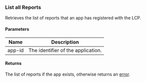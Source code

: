 ### List all Reports

Retrieves the list of reports that an app has registered with the LCP.

#### Parameters

<table>
    <thead>
        <tr>
            <th>Name</th>
            <th>Description</th>
        </tr>
    </thead>
    <tbody>
        <tr>
            <td>app-id</td>
            <td>The identifier of the application.</td>
        </tr>
    </tbody>
</table>

#### Returns

The list of reports if the app exists, otherwise returns an [error](./?doc=reference-manual#errors).






